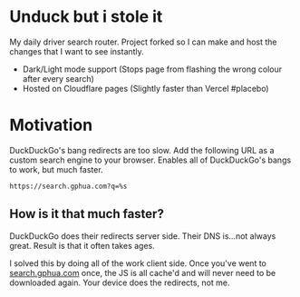 # Unduck but i stole it 

My daily driver search router. Project forked so I can make and host the changes that I want to see instantly.
- Dark/Light mode support (Stops page from flashing the wrong colour after every search)
- Hosted on Cloudflare pages (Slightly faster than Vercel #placebo)

# Motivation

DuckDuckGo's bang redirects are too slow. Add the following URL as a custom search engine to your browser. Enables all of DuckDuckGo's bangs to work, but much faster.

```
https://search.gphua.com?q=%s
```

## How is it that much faster?

DuckDuckGo does their redirects server side. Their DNS is...not always great. Result is that it often takes ages.

I solved this by doing all of the work client side. Once you've went to [search.gphua.com](https://search.gphua.com) once, the JS is all cache'd and will never need to be downloaded again. Your device does the redirects, not me.
